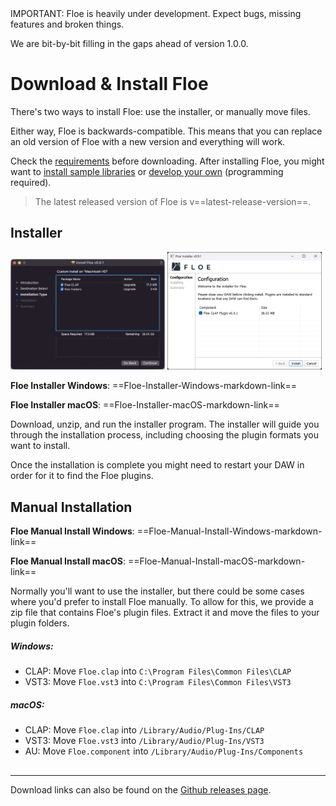 <!--
SPDX-FileCopyrightText: 2024 Sam Windell
SPDX-License-Identifier: GPL-3.0-or-later
-->

<div class="warning">
IMPORTANT: Floe is heavily under development. Expect bugs, missing features and broken things.

We are bit-by-bit filling in the gaps ahead of version 1.0.0.
</div>

# Download & Install Floe

There's two ways to install Floe: use the installer, or manually move files. 

Either way, Floe is backwards-compatible. This means that you can replace an old version of Floe with a new version and everything will work.

Check the [requirements](requirements.md) before downloading. After installing Floe, you might want to [install sample libraries](install-libraries-and-presets.md) or [develop your own](../develop/develop-libraries.md) (programming required). 

> The latest released version of Floe is v==latest-release-version==.


## Installer

<img src="../images/installer-macos-gui.png" width="49%" style="display: inline;">
<img src="../images/installer-windows-gui.png" width="49%" style="display: inline;">

**<i class="fa fa-windows"></i> Floe Installer Windows**: ==Floe-Installer-Windows-markdown-link==

**<i class="fa fa-apple"></i> Floe Installer macOS**: ==Floe-Installer-macOS-markdown-link==

Download, unzip, and run the installer program. The installer will guide you through the installation process, including choosing the plugin formats you want to install. 

Once the installation is complete you might need to restart your DAW in order for it to find the Floe plugins.

## Manual Installation

**<i class="fa fa-windows"></i> Floe Manual Install Windows**: ==Floe-Manual-Install-Windows-markdown-link==

**<i class="fa fa-apple"></i> Floe Manual Install macOS**: ==Floe-Manual-Install-macOS-markdown-link==


Normally you'll want to use the installer, but there could be some cases where you'd prefer to install Floe manually. To allow for this, we provide a zip file that contains Floe's plugin files. Extract it and move the files to your plugin folders.

##### Windows:
- CLAP: Move `Floe.clap` into `C:\Program Files\Common Files\CLAP`
- VST3: Move `Floe.vst3` into `C:\Program Files\Common Files\VST3`

##### macOS:
- CLAP: Move `Floe.clap` into `/Library/Audio/Plug-Ins/CLAP`
- VST3: Move `Floe.vst3` into `/Library/Audio/Plug-Ins/VST3`
- AU: Move `Floe.component` into `/Library/Audio/Plug-Ins/Components`

## 

---

Download links can also be found on the [Github releases page](https://github.com/Floe-Project/Floe/releases/latest).
